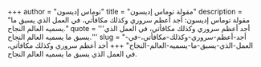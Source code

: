 +++
author = "توماس إديسون"
title = "مقولة توماس إديسون"
description = "مقولة توماس إديسون: أجد أعظم سروري وكذلك مكافأتي، في العمل الذي يسبق ما يسميه العالم النجاح."
quote = '''أجد أعظم سروري وكذلك مكافأتي، في العمل الذي يسبق ما يسميه العالم النجاح.'''
slug = "أجد-أعظم-سروري-وكذلك-مكافأتي،-في-العمل-الذي-يسبق-ما-يسميه-العالم-النجاح"
+++
أجد أعظم سروري وكذلك مكافأتي، في العمل الذي يسبق ما يسميه العالم النجاح.
